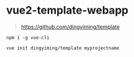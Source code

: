 # vue2-template-webapp

> https://github.com/dingyiming/template

```
npm i -g vue-cli

vue init dingyiming/template myprojectname
```